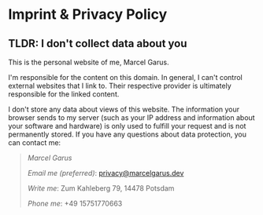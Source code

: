 # Imprint & Privacy Policy
## TLDR: I don't collect data about you

This is the personal website of me, Marcel Garus.

I'm responsible for the content on this domain.
In general, I can't control external websites that I link to.
Their respective provider is ultimately responsible for the linked content.

I don't store any data about views of this website.
The information your browser sends to my server (such as your IP address and information about your software and hardware) is only used to fulfill your request and is not permanently stored.
If you have any questions about data protection, you can contact me:

> *Marcel Garus*
> 
> _Email me (preferred)_: privacy@marcelgarus.dev
> 
> _Write me_: Zum Kahleberg 79, 14478 Potsdam
> 
> _Phone me_: +49 15751770663
